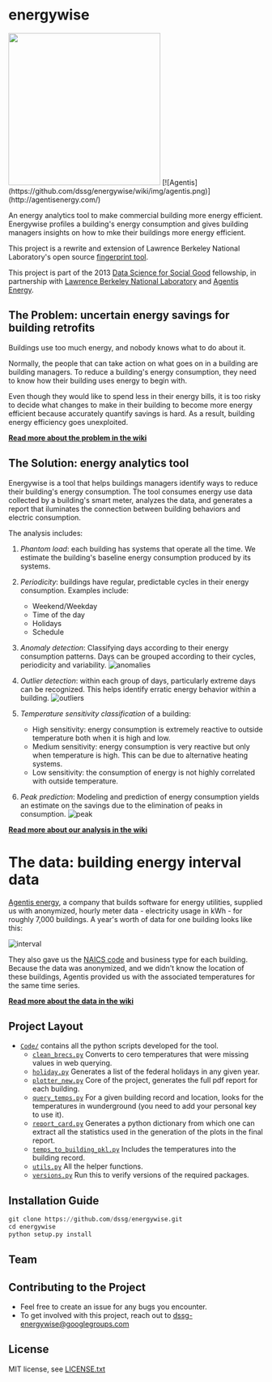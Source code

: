 energywise
==========
<img src="http://dssg.io/img/partners/lbnl.png" width="300">
[![Agentis](https://github.com/dssg/energywise/wiki/img/agentis.png)](http://agentisenergy.com/)

An energy analytics tool to make commercial building more energy efficient. Energywise profiles a building's energy consumption and gives building managers insights on how to mke their buildings more energy efficient.

This project is a rewrite and extension of Lawrence Berkeley National Laboratory's open source [fingerprint tool](https://fingerprint.lbl.gov/).
 
This project is part of the 2013 [Data Science for Social Good](http://dssg.io) fellowship, in partnership with [Lawrence Berkeley National Laboratory](http://www.lbl.gov/) and [Agentis Energy](http://agentisenergy.com/).


## The Problem: uncertain energy savings for building retrofits
Buildings use too much energy, and nobody knows what to do about it.

Normally, the people that can take action on what goes on in a building are building managers. To reduce a building's energy consumption, they need to know how their building uses energy to begin with. 

Even though they would like to spend less in their energy bills, it is too risky to decide what changes to make in their building to become more energy efficient because accurately quantify savings is hard. As a result, building energy efficiency goes unexploited.

**[Read more about the problem in the wiki](../../wiki/problem)**

## The Solution: energy analytics tool

Energywise is a tool that helps buildings managers identify ways to reduce their building's energy consumption. The tool consumes energy use data collected by a building's smart meter, analyzes the data, and generates a report that iluminates the connection between building behaviors and electric consumption.

The analysis includes:

1. *Phantom load*: each building has systems that operate all the time. We estimate the building's baseline energy consumption produced by its systems.

2. *Periodicity*: buildings have regular, predictable cycles in their energy consumption. Examples include:  
	- Weekend/Weekday
	- Time of the day 
	- Holidays
	- Schedule

3. *Anomaly detection*: Classifying days according to their energy consumption patterns. Days can be grouped according to their cycles, periodicity and variability. 
![anomalies](http://dssg.io/img/posts/anomaly_detection.png)

4. *Outlier detection*: within each group of days, particularly extreme days can be recognized. This helps identify erratic energy behavior within a building.
![outliers](http://dssg.io/img/posts/outlier.png)

5. *Temperature sensitivity classification* of a building:
	- High sensitivity: energy consumption is extremely reactive to outside temperature both when it is high and low.
	- Medium sensitivity: energy consumption is very reactive but only when temperature is high. This can be due to alternative heating systems.
	- Low sensitivity: the consumption of energy is not highly correlated with outside temperature.
    
6. *Peak prediction*: Modeling and prediction of energy consumption yields an estimate on the savings due to the elimination of peaks in consumption.
![peak](http://dssg.io/img/posts/peak_prediction.png)

**[Read more about our analysis in the wiki](../../wiki/methodology)**

# The data: building energy interval data
[Agentis energy](http://agentisenergy.com/), a company that builds software for energy utilities, supplied us with anonymized, hourly meter data - electricity usage in kWh - for roughly 7,000 buildings. A year's worth of data for one building looks like this:

![interval](http://dssg.io/img/posts/interval_data.png)

They also gave us the [NAICS code](http://en.wikipedia.org/wiki/NAICS) and business type for each building. Because the data was anonymized, and we didn't know the location of these buildings, Agentis provided us with the associated temperatures for the same time series.

**[Read more about the data in the wiki](../../wiki/data)**

## Project Layout

* [`Code/`](Code) contains all the python scripts developed for the tool.
    + [`clean_brecs.py`](Code/clean_brecs.py) Converts to cero temperatures that were missing values in web querying.
    + [`holiday.py`](Code/holiday.py) Generates a list of the federal holidays in any given year.
    + [`plotter_new.py`](Code/plotter_new.py) Core of the project, generates the full pdf report for each building.
    + [`query_temps.py`](Code/query_temps.py) For a given building record and location, looks for the temperatures in wunderground (you need to add your personal key to use it).
    + [`report_card.py`](Code/report_card.py) Generates a python dictionary from which one can extract all the statistics used in the generation of the plots in the final report.
    + [`temps_to_building_pkl.py`](Code/temps_to_building_pkl.py) Includes the temperatures into the building record.
    + [`utils.py`](Code/utils.py) All the helper functions.
    + [`versions.py`](Code/versions.py) Run this to verify versions of the required packages.

## Installation Guide
```python
git clone https://github.com/dssg/energywise.git
cd energywise
python setup.py install
```
## Team

## Contributing to the Project
- Feel free to create an issue for any bugs you encounter.
- To get involved with this project, reach out to <dssg-energywise@googlegroups.com>

## License
MIT license, see [LICENSE.txt](LICENSE.txt)
